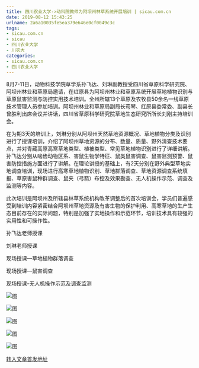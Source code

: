 ```yaml
---
title: 四川农业大学->动科院教师为阿坝州林草系统开展培训 | sicau.com.cn
date: 2019-08-12 15:43:25
urlname: 2a6a10035fe5ea379e646e0cf0049c3c
tags: 
- sicau.com.cn
- sicau
- 四川农业大学
- 川农大
categories:
- sicau.com.cn
- 四川农业大学
---
```



8月7-11日，动物科技学院草学系孙飞达、刘琳副教授受四川省草原科学研究院、阿坝州林业和草原局邀请，在红原县为阿坝州林业和草原系统开展草地植物识别与草原鼠害监测与防控实用技术培训。全州所辖13个草原及农牧县50余名一线草原技术管理人员参加培训。阿坝州林业和草原局副局长苟琴、红原县委常委、副县长曾胜利出席会议并讲话，四川省草原科学研究院草地生态研究所所长刘刚主持培训会。

在为期3天的培训上，刘琳分别从阿坝州天然草地资源概况、草地植物分类及识别进行了授课培训，介绍了阿坝州草地资源的分布、数量、质量、野外清查技术要点，并对青藏高原高寒草地类型、植被类型、常见草地植物识别进行了详细讲解。孙飞达分别从啮齿动物区系、害鼠生物学特征、鼠类鼠害调查、鼠害监测预警、鼠害防控措施方面进行了讲解。在理论讲授的基础上，有2天分别在野外典型草地实地调查培训，现场进行高寒草地植物识别、草地群落调查、草地资源调查系统填报、草原害鼠种群调查、鼠夹（弓箭）布控及效果勘查、无人机操作示范、调查及监测等内容。

此次培训是阿坝州及所辖县林草系统机构改革调整后的首次培训会，学员们普遍感受到培训内容紧密结合阿坝州草地资源及有害生物的保护利用、高寒草地的生产生态目前存在的实际问题，特别是加强了实地操作和示范环节，培训技术具有较强的实用性和可操作性。

孙飞达老师授课

刘琳老师授课

现场授课—草地植物群落调查

现场授课—鼠害调查

现场授课-无人机操作示范及调查监测



![图](https://news.sicau.edu.cn/__local/5/BA/84/14508D4C051D8FCE47B9C539177_2470AF06_9717B.png)

![图](https://news.sicau.edu.cn/__local/5/91/46/11FB50B601BB39738B5870727B6_0513CAC4_B5713.png)

![图](https://news.sicau.edu.cn/__local/A/74/04/622000665C6DEE5E7D75ACDFFE5_552D880F_A9E8C.png)

![图](https://news.sicau.edu.cn/__local/0/67/2F/02A9CE1F56B974B5DBABFCD149F_572F4171_C9111.png)

![图](https://news.sicau.edu.cn/__local/B/A4/C4/C5D0A2196EB33F7BBBE53CC9C76_807C1044_D51E2.png)

[转入文章首发地址](https://news.sicau.edu.cn/info/1078/52800.htm)